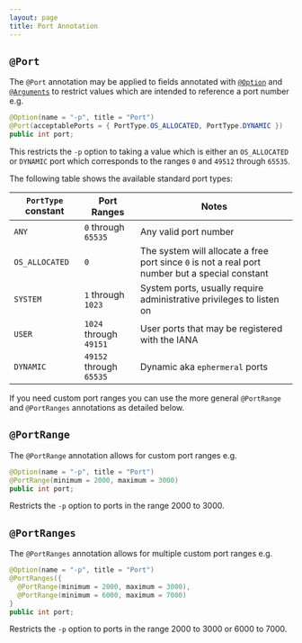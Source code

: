 ```yaml
---
layout: page
title: Port Annotation
---
```


## `@Port`

The `@Port` annotation may be applied to fields annotated with [`@Option`](option.html) and [`@Arguments`](arguments.html) to restrict values which are intended to reference a port number e.g.

```java
@Option(name = "-p", title = "Port")
@Port(acceptablePorts = { PortType.OS_ALLOCATED, PortType.DYNAMIC })
public int port;
```
This restricts the `-p` option to taking a value which is either an `OS_ALLOCATED` or `DYNAMIC` port which corresponds to the ranges `0` and `49512` through `65535`.

The following table shows the available standard port types:

| `PortType` constant | Port Ranges | Notes |
| -------------------------- | ----------------- | -------- |
| `ANY` | `0` through `65535` | Any valid port number |
| `OS_ALLOCATED` | `0` | The system will allocate a free port since `0` is not a real port number but a special constant |
| `SYSTEM` | `1` through `1023` | System ports, usually require administrative privileges to listen on |
| `USER` | `1024` through `49151` | User ports that may be registered with the IANA |
| `DYNAMIC` | `49152` through `65535` | Dynamic aka `ephermeral` ports |

If you need custom port ranges you can use the more general `@PortRange` and `@PortRanges` annotations as detailed below.

## `@PortRange`

The `@PortRange` annotation allows for custom port ranges e.g.

```java
@Option(name = "-p", title = "Port")
@PortRange(minimum = 2000, maximum = 3000)
public int port;
```

Restricts the `-p` option to ports in the range 2000 to 3000.

## `@PortRanges`

The `@PortRanges` annotation allows for multiple custom port ranges e.g.

```java
@Option(name = "-p", title = "Port")
@PortRanges({ 
  @PortRange(minimum = 2000, maximum = 3000),
  @PortRange(minimum = 6000, maximum = 7000)
}
public int port;
```

Restricts the `-p` option to ports in the range 2000 to 3000 or 6000 to 7000.